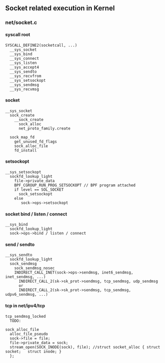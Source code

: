 ## Socket related execution in Kernel

### net/socket.c

#### syscall root
```
SYSCALL_DEFINE2(socketcall, ...)
  __sys_socket
  __sys_bind
  __sys_connect
  __sys_listen
  __sys_accept4
  __sys_sendto
  __sys_recvfrom
  __sys_setsockopt
  __sys_sendmsg
  __sys_recvmsg

```

#### socket
```
__sys_socket
  sock_create
    __sock_create
      sock_alloc
      net_proto_family.create

  sock_map_fd
    get_unused_fd_flags
    sock_alloc_file
    fd_install

```

#### setsockopt
```
__sys_setsockopt
  sockfd_lookup_light
    file->private_data
    BPF_CGROUP_RUN_PROG_SETSOCKOPT // BPF program attached
    if level == SOL_SOCKET
      sock_setsockopt
    else
       sock->ops->setsockopt
```

#### socket bind / listen / connect
```
__sys_bind
  sockfd_lookup_light
  sock->ops->bind / listen / connect
```


####  send / sendto
```
__sys_sendto
  sockfd_lookup_light
  sock_sendmsg
    sock_sendmsg_nosec
    INDIRECT_CALL_INET(sock->ops->sendmsg, inet6_sendmsg, inet_sendmsg, ...)
      INDIRECT_CALL_2(sk->sk_prot->sendmsg, tcp_sendmsg, udp_sendmsg
      or
      INDIRECT_CALL_2(sk->sk_prot->sendmsg, tcp_sendmsg, udpv6_sendmsg, ...)
```

#### tcp in net/ipv4/tcp
```
tcp_sendmsg_locked
  TODO:
```

```
sock_alloc_file
  alloc_file_pseudo
  sock->file = file;
  file->private_data = sock;
  stream_open(SOCK_INODE(sock), file); //struct socket_alloc { struct socket;	struct inode; }
  };
```
